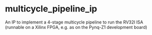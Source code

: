 # multicycle_pipeline_ip
An IP to implement a 4-stage multicycle pipeline to run the RV32I ISA (runnable on a Xilinx FPGA, e.g. as on the Pynq-Z1 development board)
